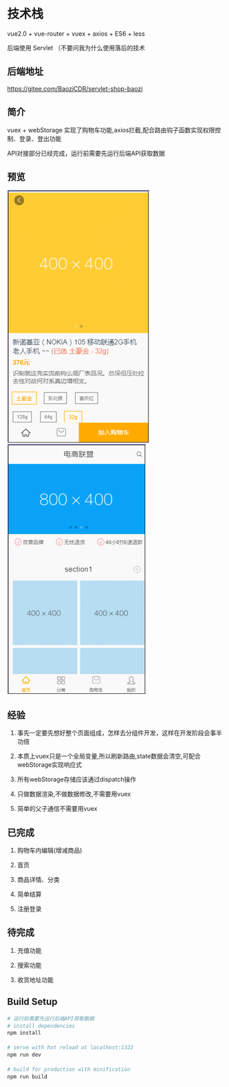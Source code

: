 # 技术栈

vue2.0 + vue-router + vuex + axios + ES6 + less

后端使用 Servlet （不要问我为什么使用落后的技术

## 后端地址

https://gitee.com/BaoziCDR/servlet-shop-baozi

## 简介

vuex + webStorage 实现了购物车功能,axios拦截,配合路由钩子函数实现权限控制、登录、登出功能

API对接部分已经完成，运行前需要先运行后端API获取数据

## 预览

![](./static/car.gif)   ![](./static/login.gif)


## 经验

1. 事先一定要先想好整个页面组成，怎样去分组件开发，这样在开发阶段会事半功倍

2. 本质上vuex只是一个全局变量,所以刷新路由,state数据会清空,可配合webStorage实现响应式

3. 所有webStorage存储应该通过dispatch操作

4. 只做数据渲染,不做数据修改,不需要用vuex

5. 简单的父子通信不需要用vuex

## 已完成

1. 购物车内编辑(增减商品)

2. 首页

3. 商品详情、分类

4. 简单结算

5. 注册登录


## 待完成

1. 充值功能

2. 搜索功能

3. 收货地址功能


## Build Setup

``` bash
# 运行前需要先运行后端API获取数据
# install dependencies
npm install

# serve with hot reload at localhost:1322
npm run dev

# build for production with minification
npm run build

```
